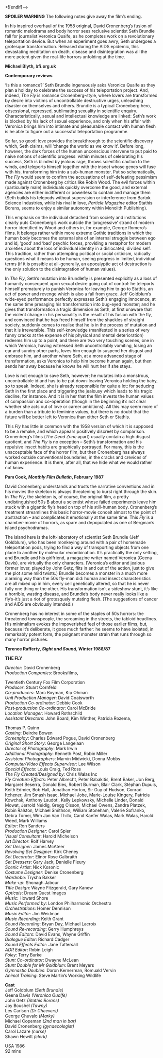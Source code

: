 
<![endif]-->

**SPOILER WARNING** The following notes give away the film’s ending.

In his inspired overhaul of the 1958 original, David Cronenberg’s fusion of romantic melodrama and body horror sees reclusive scientist Seth Brundle fall for journalist Veronica Quaife, as he completes work on a revolutionary teleportation device. But when an experiment goes awry, Seth undergoes a grotesque transformation. Released during the AIDS epidemic, this devastating meditation on death, disease and disintegration was all the more potent given the real-life horrors unfolding at the time.

**Michael Blyth, bfi.org.uk**

**Contemporary reviews**

‘Is this a romance?’ Seth Brundle ingenuously asks Veronica Quaife as they plan a holiday to celebrate the success of his teleportation project. And, indeed, _The Fly_ is romance Cronenberg-style, where lovers are transformed by desire into victims of uncontrollable destructive urges, unleashing disaster on themselves and others. Brundle is a typical Cronenberg hero, obsessional, repressed, sublimating sexuality in scientific enquiry. Characteristically, sexual and intellectual knowledge are linked: Seth’s work is blocked by his lack of sexual experience, and only when his affair with Veronica brings him into intimate and pleasurable contact with human flesh is he able to figure out a successful teleportation programme.

So far, so good: love provides the breakthrough to the scientific discovery which, Seth claims, will ‘change the world as we know it’. Before long, however, the dark forces of the human unconscious intervene to put paid to naive notions of scientific progress: within minutes of celebrating his success, Seth is blinded by jealous rage, throws scientific caution to the winds, and teleports himself together with the insect whose genes will fuse with his, transforming him into a sub-human monster. Put so schematically, _The Fly_ would seem to confirm the accusations of self-defeating pessimism made against Cronenberg by critics like Robin Wood. The evil forces within (particularly male) individuals quickly overcome the good, and external agencies are either indifferent or powerless to contain and manage them (Seth builds his telepods without supervision or interference from Bartok Science Industries, while his rival in love, _Particle Magazine_ editor Stathis Borans, seems to enjoy a similar autonomy within Monolith Publishing).

This emphasis on the individual detached from society and institutions clearly puts Cronenberg’s work outside the ‘progressive’ strand of modern horror identified by Wood and others in, for example, George Romero’s films. It belongs rather within more extreme Gothic traditions in which the human body becomes the external site of an internal struggle between ego and id, ‘good’ and ‘bad’ psychic forces, providing a metaphor for modern anxieties about the loss of individual identity in a dislocated, divided self. This tradition, rather than attempting political or social criticism, radically questions what it means to be human, seeing progress in limited, individual terms (if it is possible at all-generally, an apocalyptic act of destruction is the only solution to the disintegration of human values).

In _The Fly_, Seth’s mutation into Brundlefly is presented explicitly as a loss of humanity consequent upon sexual desire going out of control: he teleports himself prematurely to punish Veronica for leaving him to go to Stathis, an act of power and revenge which is also a fall from grace. Jeff Goldblum’s wide-eyed performance perfectly expresses Seth’s engaging innocence, at the same time presaging his transformation into bug-eyed monster; and he gives that transformation a tragic dimension as Seth, at first unaware that the violent change in his personality is the result of his fusion with the fly, and convinced that he has freed himself from the shackles of straight society, suddenly comes to realise that he is in the process of mutation and that it is irreversible. This self-knowledge (manifested in a series of very funny cracks at the expense of his physical and mental deterioration) redeems him up to a point, and there are two very touching scenes, one in which Veronica, having witnessed Seth uncontrollably vomiting, losing an ear and sundry other parts, loves him enough to suspend her disgust and embrace him, and another where Seth, at a more advanced stage of transformation, asks Veronica to help him become human again, but then sends her away because he knows he will hurt her if she stays.

Love is not enough to save Seth, however; he mutates into a monstrous, uncontrollable id and has to be put down-leaving Veronica holding the baby, so to speak. Indeed, she is already responsible for quite a lot: for seducing Seth in the first place and triggering the jealousy which leads to his tragic decline, for instance. And it is in her that the film invests the human values of compassion and co-operation (though in the beginning it’s not clear whether she acts out of love or career ambitions). All this may seem more of a burden than a tribute to feminine values, but there is no doubt that the future will be better left to Veronica than either Seth or Stathis.

This _Fly_ has little in common with the 1958 version of which it is supposed to be a remake, and which appears positively discreet by comparison. Cronenberg’s films (_The Dead Zone_ apart) usually contain a high disgust quotient, and _The Fly_ is no exception – Seth’s transformation and his repulsive insect habits are graphically portrayed. For many, this is the unacceptable face of the horror film, but then Cronenberg has always worked outside conventional boundaries, in the cracks and crevices of human experience. It is there, after all, that we hide what we would rather not know.

**Pam Cook, _Monthly Film Bulletin_, February 1987**

David Cronenberg understands and trusts the narrative conventions and in his movies the skeleton is always threatening to burst right through the skin. In _The Fly_, the skeleton is, of course, the original film, a pretty undistinguished 50s B about a scientist whose failed experiments leave him stuck with a gigantic fly’s head on top of his still-human body. Cronenberg’s treatment streamlines this basic horror-movie conceit almost to the point of abstraction – and complicates it emotionally at the same time. This _Fly_ is a chamber-movie of horrors, as spare and depopulated as one of Bergman’s island psychodramas.

The island here is the loft-laboratory of scientist Seth Brundle (Jeff Goldblum), who has been monkeying around with a pair of homemade teleportation pods, trying to find a way of transporting objects from one place to another by molecular recombination. It’s practically the only setting, and Brundle and his girlfriend, a magazine writer named Veronica (Geena Davis), are virtually the only characters. (Veronica’s editor and jealous former lover, played by John Getz, flits in and out of the action, just to give the plot some mild twists.) Brundle becomes a monster in a much more alarming way than the 50s fly-man did: human and insect characteristics are all mixed up in him, every cell genetically altered, so that he is never fully one thing or the other. His transformation isn’t a sideshow stunt, it’s like a horrible, wasting disease, and Brundle’s body never really looks like a fly’s-it’s just a riot of grotesquely mutating flesh. (The suggestions of cancer and AIDS are obviously intended.)

Cronenberg has no interest in some of the staples of 50s horrors: the threatened townspeople, the screaming in the streets, the tabloid headlines. His minimalism evokes the impoverished feel of those earlier films, but, because it’s deliberate, it goes much farther: he seems to have isolated, in remarkably potent form, the poignant monster strain that runs through so many horror pictures.

**Terence Rafferty, _Sight and Sound_, Winter 1986/87**

**THE FLY**

_Director_: David Cronenberg  
_Production Companies_: Brooksfilms,

Twentieth Century Fox Film Corporation  
_Producer_: Stuart Cornfeld  
_Co-producers_: Marc Boyman, Kip Ohman  
_Unit Production Manager_: David Coatsworth  
_Production Co-ordinator_: Debbie Cook  
_Post-production Co-ordinator_: Carol McBride  
_Location Manager_: Howard Rothschild  
_Assistant Directors_: John Board, Kim Winther, Patricia Rozema,

Thomas P. Quinn  
_Casting_: Deirdre Bowen  
_Screenplay_: Charles Edward Pogue, David Cronenberg  
_Original Short Story_: George Langelaan  
_Director of Photography_: Mark Irwin  
_Additional Photography_: Kenneth Post, Robin Miller  
_Assistant Photographers_: Marvin Midwicki, Donna Mobbs  
_Computer/Video Effects Supervisor_: Lee Wilson  
_Special Effects_: Louis Craig, Ted Ross  
_The Fly Created/Designed by_: Chris Walas Inc  
_Fly Creature Effects_: Peter Albrecht, Peter Babakitis, Brent Baker, Jon Berg, Margaret Beserra, Donald Bies, Robert Burman, Blair Clark, Stéphan Dupuis, Keith Edmier, Bob Hall, Jonathan Horton, Sir Guy of Hudson, Conrad Itchener, Jim Smash Isaac, Michael Jobe, Marie-Louise Kingery, Patricia Kowchak, Anthony Laudoti, Kelly Lepkowsky, Michelle Linder, Donald Mowat, Jerrold Neidig, Gregg Olsson, Michael Owens, Zandra Platzek, Robin Ralston, Michael Smithson, William Stoneham, Valerie Sofranko, Debra Tomei, Wim Jan Van Thillo, Carol Kaefer Walas, Mark Walas, Harold Weed, Mark Williams  
_Editor_: Ron Sanders  
_Production Designer_: Carol Spier  
_Visual Consultant_: Harold Michelson  
_Art Director_: Rolf Harvey  
_Set Designer_: James McAteer  
_Revolving Set Designer_: Kirk Cheney  
_Set Decorator_: Elinor Rose Galbraith  
_Set Dressers_: Gary Jack, Danielle Fleury  
_Scenic Artist_: Nick Kosonic  
_Costume Designer_: Denise Cronenberg  
_Wardrobe_: Trysha Bakker  
_Make-up_: Shonagh Jabour  
_Title Design_: Wayne Fitzgerald, Gary Kanew  
_Opticals_: Dream Quest Images  
_Music_: Howard Shore  
_Music Performed by_: London Philharmonic Orchestra  
_Orchestrations_: Homer Dennison  
_Music Editor_: Jim Weidman  
_Music Recording_: Keith Grant  
_Sound Recording_: Bryan Day, Michael Lacroix  
_Sound Re-recording_: Gerry Humphreys  
_Sound Editors_: David Evans, Wayne Griffin  
_Dialogue Editor_: Richard Cadger  
_Sound Effects Editor_: Jane Tattersall  
_ADR Editor_: Robin Leigh  
_Foley_: Terry Burke  
_Stunt Co-ordinator_: Dwayne McLean  
_Stunt Double for Mr Goldblum_: Brent Meyers  
_Gymnastic Doubles_: Doron Kernerman, Romuald Vervin  
_Animal Training_: Steve Martin’s Working Wildlife  

**Cast**  
Jeff Goldblum _(Seth Brundle)_  
Geena Davis _(Veronica Quaife)_  
John Getz _(Stathis Borans)_  
Joy Boushel _(Tawny)_  
Les Carlson _(Dr Cheevers)_  
George Chuvalo _(Marky)_  
Michael Copeman _(2nd man in bar)_  
David Cronenberg _(gynaecologist)_  
Carol Lazare _(nurse)_  
Shawn Hewitt _(clerk)_  

USA 1986  
92 mins  
<!--stackedit_data:
eyJoaXN0b3J5IjpbOTQ0NTg0Nzc3XX0=
-->